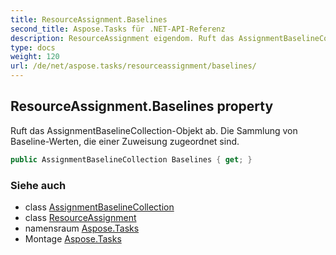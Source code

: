 ```yaml
---
title: ResourceAssignment.Baselines
second_title: Aspose.Tasks für .NET-API-Referenz
description: ResourceAssignment eigendom. Ruft das AssignmentBaselineCollectionObjekt ab. Die Sammlung von BaselineWerten die einer Zuweisung zugeordnet sind.
type: docs
weight: 120
url: /de/net/aspose.tasks/resourceassignment/baselines/
---
```

## ResourceAssignment.Baselines property

Ruft das AssignmentBaselineCollection-Objekt ab. Die Sammlung von Baseline-Werten, die einer Zuweisung zugeordnet sind.

```csharp
public AssignmentBaselineCollection Baselines { get; }
```

### Siehe auch

* class [AssignmentBaselineCollection](../../assignmentbaselinecollection/)
* class [ResourceAssignment](../)
* namensraum [Aspose.Tasks](../../resourceassignment/)
* Montage [Aspose.Tasks](../../../)


